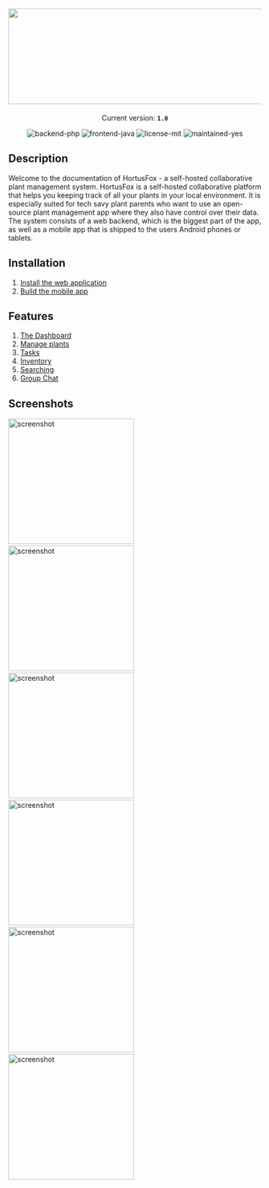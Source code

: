 <h1 align="center">
    <img src="gfx/header.png" width="550" height="190"/>
</h1>

<p align="center">
    Current version: <strong><code>1.0</code></strong>
</p>

<p align="center">
    <img src="https://img.shields.io/badge/backend-php-orange" alt="backend-php"/>
    <img src="https://img.shields.io/badge/frontend-java-pink" alt="frontend-java"/>
    <img src="https://img.shields.io/badge/license-MIT-blue" alt="license-mit"/>
    <img src="https://img.shields.io/badge/maintained-yes-green" alt="maintained-yes"/>
</p>

## Description
Welcome to the documentation of HortusFox - a self-hosted collaborative plant management system.
HortusFox is a self-hosted collaborative platform that helps you keeping track of all your plants
in your local environment. It is especially suited for tech savy plant parents who want to use an
open-source plant management app where they also have control over their data. The system consists
of a web backend, which is the biggest part of the app, as well as a mobile app that is shipped
to the users Android phones or tablets.

## Installation
1. <a href="https://github.com/danielbrendel/hortusfox-web">Install the web application</a>
2. <a href="https://github.com/danielbrendel/hortusfox-app-android">Build the mobile app</a>

## Features
1. [The Dashboard](dashboard.md)
2. [Manage plants](plants.md)
3. [Tasks](tasks.md)
4. [Inventory](inventory.md)
5. [Searching](searching.md)
6. [Group Chat](groupchat.md)

## Screenshots
<img src="gfx/Screenshot_20231006_103421_HortusFox.jpg" alt="screenshot" width="250"/>&nbsp;
<img src="gfx/Screenshot_20231006_103520_HortusFox.jpg" alt="screenshot" width="250"/>&nbsp;
<img src="gfx/Screenshot_20231006_103542_HortusFox.jpg" alt="screenshot" width="250"/>&nbsp;
<img src="gfx/Screenshot_20231006_103906_HortusFox.jpg" alt="screenshot" width="250"/>&nbsp;
<img src="gfx/Screenshot_20231006_103935_HortusFox.jpg" alt="screenshot" width="250"/>&nbsp;
<img src="gfx/Screenshot_20231006_103946_HortusFox.jpg" alt="screenshot" width="250"/>&nbsp;